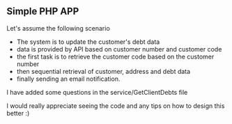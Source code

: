 ## Simple PHP APP

Let's assume the following scenario
- The system is to update the customer's debt data
- data is provided by API based on customer number and customer code
- the first task is to retrieve the customer code based on the customer number
- then sequential retrieval of customer, address and debt data
- finally sending an email notification.

I have added some questions in the service/GetClientDebts file

I would really appreciate seeing the code and any tips on how to design this better :)